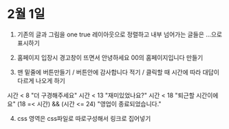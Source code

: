 # 2월 1일 

1. 기존의 글과 그림을 one true 레이아웃으로 정렬하고 내부 넘어가는 글들은 ...으로 표시하기

2. 홈페이지 입장시 경고창이 뜨면서 안녕하세요 00의 홈페이지입니다 만들기

3. 맨 밑줄에 버튼만들기 / 버튼안에 감사합니다 적기 / 클릭할 때 시간에 따라 대답이 다르게 나오게 하기

시간 < 8 "더 구경해주세요"
시간 < 13 "재미있었나요?"
시간 < 18 "퇴근할 시간이에요"
 (18 =< 시간) && (시간 <= 24) "영업이 종료되었습니다."

4. css 영역은 css파일로 따로구성해서 링크로 집어넣기

